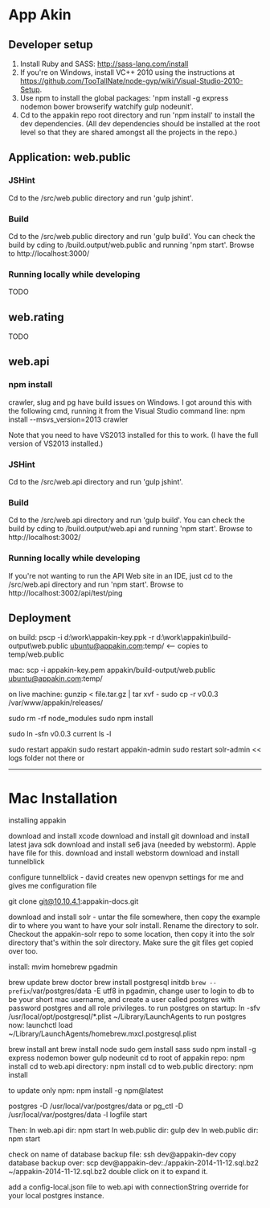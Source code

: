 # App Akin

## Developer setup

1. Install Ruby and SASS: http://sass-lang.com/install
2. If you're on Windows, install VC++ 2010 using the instructions at https://github.com/TooTallNate/node-gyp/wiki/Visual-Studio-2010-Setup.
3. Use npm to install the global packages: 'npm install -g  express nodemon bower browserify watchify gulp nodeunit'.
4. Cd to the appakin repo root directory and run 'npm install' to install the dev dependencies.  (All dev dependencies should be installed at the root level so that they are shared amongst all the projects in the repo.)

## Application: web.public

### JSHint

Cd to the /src/web.public directory and run 'gulp jshint'.

### Build

Cd to the /src/web.public directory and run 'gulp build'.
You can check the build by cding to /build.output/web.public and running 'npm start'. Browse to http://localhost:3000/

### Running locally while developing

TODO

## web.rating

TODO

## web.api

### npm install

crawler, slug and pg have build issues on Windows. I got around this with the following cmd, running it from the Visual Studio command line:
npm install --msvs_version=2013 crawler

Note that you need to have VS2013 installed for this to work. (I have the full version of VS2013 installed.)

### JSHint 

Cd to the /src/web.api directory and run 'gulp jshint'.

### Build

Cd to the /src/web.api directory and run 'gulp build'.
You can check the build by cding to /build.output/web.api and running 'npm start'. Browse to http://localhost:3002/

### Running locally while developing

If you're not wanting to run the API Web site in an IDE, just cd to the /src/web.api directory and run 'npm start'. Browse to http://localhost:3002/api/test/ping

## Deployment

on build:
pscp -i d:\work\appakin-key.ppk -r d:\work\appakin\build-output\web.public ubuntu@appakin.com:temp/
<-- copies to temp/web.public

mac: scp -i appakin-key.pem appakin/build-output/web.public ubuntu@appakin.com:temp/



on live machine:
gunzip < file.tar.gz | tar xvf -
sudo cp -r v0.0.3 /var/www/appakin/releases/

sudo rm -rf node_modules
sudo npm install

sudo ln -sfn v0.0.3 current
ls -l

sudo restart appakin
sudo restart appakin-admin
sudo restart solr-admin << logs folder not there or


------------------

# Mac Installation

installing appakin

download and install xcode
download and install git
download and install latest java sdk
download and install se6 java (needed by webstorm). Apple have file for this.
download and install webstorm
download and install tunnelblick

configure tunnelblick - david creates new openvpn settings for me and gives me configuration file

git clone git@10.10.4.1:appakin-docs.git

download and install solr - untar the file somewhere, then copy the example dir to where you want to have your solr install. Rename the directory to solr. Checkout the appakin-solr repo to some location, then copy it into the solr directory that's within the solr directory. Make sure the git files get copied over too.

install:
mvim
homebrew
pgadmin

brew update
brew doctor
brew install postgresql
initdb `brew --prefix`/var/postgres/data -E utf8
in pgadmin, change user to login to db to be your short mac username, and create a user called postgres with password postgres and all role privileges.
to run postgres on startup: ln -sfv /usr/local/opt/postgresql/*.plist ~/Library/LaunchAgents
to run postgres now: launchctl load ~/Library/LaunchAgents/homebrew.mxcl.postgresql.plist

brew install ant
brew install node
sudo gem install sass
sudo npm install -g express nodemon bower gulp nodeunit
cd to root of appakin repo: npm install
cd to web.api directory: npm install
cd to web.public directory: npm install

to update only npm:
npm install -g npm@latest

postgres -D /usr/local/var/postgres/data
or pg_ctl -D /usr/local/var/postgres/data -l logfile start

Then:
In web.api dir: npm start
In web.public dir: gulp dev
In web.public dir: npm start

check on name of database backup file: ssh dev@appakin-dev
copy database backup over: scp dev@appakin-dev:./appakin-2014-11-12.sql.bz2 ~/appakin-2014-11-12.sql.bz2
double click on it to expand it.

add a config-local.json file to web.api with connectionString override for your local postgres instance.
